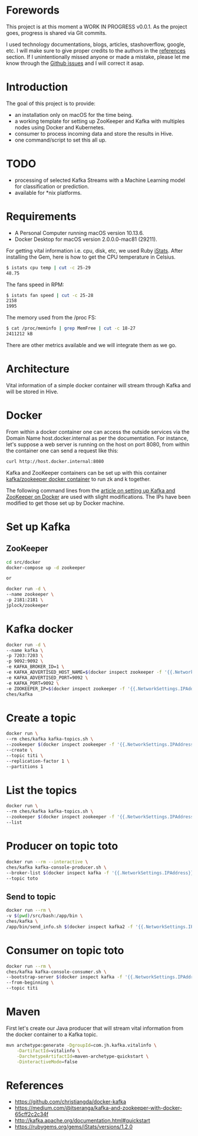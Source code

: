 # Forewords 
This project is at this moment a WORK IN PROGRESS v0.0.1. As the project goes, progress is shared via Git commits.

I used technology documentations, blogs, articles, stashoverflow, google, etc. 
I will make sure to give proper credits to the authors in the [references](#references) section.
If I unintentionally missed anyone or made a mistake, please let me know through the 
[Github issues](https://github.com/itudoben/kafka_pc_vital_info/issues) and I will correct it asap. 

# Introduction
The goal of this project is to provide:
 - an installation only on macOS for the time being.
 - a working template for setting up ZooKeeper and Kafka with multiples nodes using Docker and Kubernetes.
 - consumer to process incoming data and store the results in Hive. 
 - one command/script to set this all up.

# TODO 
 - processing of selected Kafka Streams with a Machine Learning model for classification or prediction.
 - available for *nix platforms.
 
# Requirements
- A Personal Computer running macOS version 10.13.6.
- Docker Desktop for macOS version 2.0.0.0-mac81 (29211). 

For getting vital information i.e. cpu, disk, etc, we used Ruby [iStats](https://rubygems.org/gems/iStats/versions/1.2.0). 
After installing the Gem, here is how to get the CPU temperature in Celsius.

```bash
$ istats cpu temp | cut -c 25-29
48.75
```

The fans speed in RPM:
```bash
$ istats fan speed | cut -c 25-28
2158
1995
```

The memory used from the /proc FS:
```bash
$ cat /proc/meminfo | grep MemFree | cut -c 18-27
2411212 kB
```

There are other metrics available and we will integrate them as we go.

# Architecture
Vital information of a simple docker container will stream through Kafka and will be stored in Hive.

# Docker
From within a docker container one can access the outside services via the Domain Name host.docker.internal 
as per the documentation.
For instance, let's suppose a web server is running on the host on port 8080, from within the container 
one can send a request like this:
```bash
curl http://host.docker.internal:8080
```

Kafka and ZooKeeper containers can be set up with this container 
[kafka/zookeeper docker container](https://github.com/christiangda/docker-kafka) to run zk and k together.

The following command lines from the 
[article on setting up Kafka and ZooKeeper on Docker](https://link.medium.com/wKgcaLFgnS) are used with slight modifications.
The IPs have been modified to get those set up by Docker machine. 

# Set up Kafka
## ZooKeeper
```bash
cd src/docker
docker-compose up -d zookeeper

or

docker run -d \
--name zookeeper \
-p 2181:2181 \
jplock/zookeeper
```

# Kafka docker
```bash
docker run -d \
--name kafka \
-p 7203:7203 \
-p 9092:9092 \
-e KAFKA_BROKER_ID=1 \
-e KAFKA_ADVERTISED_HOST_NAME=$(docker inspect zookeeper -f '{{.NetworkSettings.Gateway}}') \
-e KAFKA_ADVERTISED_PORT=9092 \
-e KAFKA_PORT=9092 \
-e ZOOKEEPER_IP=$(docker inspect zookeeper -f '{{.NetworkSettings.IPAddress}}') \
ches/kafka
```

# Create a topic
```bash
docker run \
--rm ches/kafka kafka-topics.sh \
--zookeeper $(docker inspect zookeeper -f '{{.NetworkSettings.IPAddress}}'):2181 \
--create \
--topic titi \
--replication-factor 1 \
--partitions 1
```

# List the topics
```bash
docker run \
--rm ches/kafka kafka-topics.sh \
--zookeeper $(docker inspect zookeeper -f '{{.NetworkSettings.IPAddress}}'):2181 \
--list
```

# Producer on topic toto
```bash
docker run --rm --interactive \
ches/kafka kafka-console-producer.sh \
--broker-list $(docker inspect kafka -f '{{.NetworkSettings.IPAddress}}'):9092 \
--topic toto
```

## Send to topic 
```bash
docker run --rm \
-v $(pwd)/src/bash:/app/bin \
ches/kafka \
/app/bin/send_info.sh $(docker inspect kafka2 -f '{{.NetworkSettings.IPAddress}}') 29092 titi
```

# Consumer on topic toto
```bash
docker run --rm \
ches/kafka kafka-console-consumer.sh \
--bootstrap-server $(docker inspect kafka -f '{{.NetworkSettings.IPAddress}}'):9092 \
--from-beginning \
--topic titi
```

# Maven
First let's create our Java producer that will stream vital information from the docker container to a Kafka topic.

```bash
mvn archetype:generate -DgroupId=com.jh.kafka.vitalinfo \
    -DartifactId=vitalinfo \
    -DarchetypeArtifactId=maven-archetype-quickstart \
    -DinteractiveMode=false
```

# References
- https://github.com/christiangda/docker-kafka
- https://medium.com/@itseranga/kafka-and-zookeeper-with-docker-65cff2c2c34f
- http://kafka.apache.org/documentation.html#quickstart
- https://rubygems.org/gems/iStats/versions/1.2.0
  